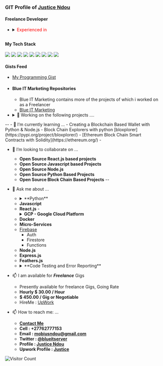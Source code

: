 
### GIT Profile of [Justice Ndou](https://justice-ndou.site)

#### Freelance Developer
- <details close><summary><span style="color:red">Experienced in</span></summary>  
        <ul>
                <li>- Google Cloud Platform Based Projects</li>
                <li>- Python 3.8 / 3.9</li>
                <li>- Jinja Templates</li>
                <li>- Flask</li>
                <li>- Django</li>
                <li>- Fast-API</li>
                <li>- Node.JS</li>
                <li>- Express.JS</li>
                <li>- MySQl, Firebase-Firestore / Datastore / MongoDB / Redis</li>
                <li>- Kubernettes &amp; Docker</li>
                <li>- HTML5, CSS &amp; Javascript</li>
                <li>- React</li>
        </ul>
  </details>
##
#### My Tech Stack
<img src="https://img.icons8.com/dusk/64/000000/html-5.png"/> <img src="https://img.icons8.com/color/48/000000/css3.png"/> <img src="https://img.icons8.com/wired/48/000000/react.png"/> <img src="https://img.icons8.com/color/48/000000/javascript.png"/> <img src="https://img.icons8.com/color/48/000000/python.png"/> <img src="https://img.icons8.com/color/48/000000/firebase.png"/> <img src="https://img.icons8.com/color/48/000000/mongodb.png"/> <img src="https://img.icons8.com/color/48/000000/mysql.png"/> 
<img src="https://img.icons8.com/color/48/000000/nodejs.png"/>


#### Gists Feed
- [My Programming Gist](https://gist.github.com/freelancing-solutions)


- #### Blue IT Marketing Repositories
  - Blue IT Marketing contains more of the projects of which i worked on as a Freelancer
  - [Blue IT Marketing](https://github.com/Blue-IT-Marketing)

- <details close> <summary>🔭 Working on the following projects ....</summary>
        <ul>
                <li>- [dogecoin website](https://github.com/dogecoin/dogecoin.com)</li>
                <li>- [eosjs General purpose library for the EOSIO blockchain.](https://github.com/EOSIO/eosjs)</li>
                <li>- [EOD Historical Data](https://github.com/freelancing-solutions/python-eodhistoricaldata)</li>
                <li>- [GCP Python NDB](https://github.com/freelancing-solutions/python-ndb)</li>
                <li>- [GCP Python Datastore](https://github.com/freelancing-solutions/python-datastore)</li>
                <li>- [Memberships &amp; Affiliates Management API](https://github.com/freelancing-solutions/membership_and_affiliate_api)</li>
        </ul>
</details>
--
- 🌱 I’m currently learning ...  
  - Creating a Blockchain Based Wallet with Python &amp; Node.js
  - Block Chain Explorers with python [bloxplorer](https://pypi.org/project/bloxplorer/)
  - [Ethereum Block Chain Smart Contracts with Solidity](https://ethereum.org/)
  - 

- 👯 I’m looking to collaborate on ...
  - **Open Source React.js based projects**
  - **Open Source Javascript based Projects**
  - **Open Source Node.js**
  - **Open Source Python Based Projects**
  - **Open Source Block Chain Based Projects**
--
- 💬 Ask me about ...
  - <details close><summary> **Python** </summary>
        <ul>
                <li>- ***3.x***</li>
                <li>- ***Jinja2***</li>
                <li>- ***Flask***</li>
                <li>- ***Django***</li>
                <li>- ***Flask***</li>
                <li>- ***Fast-API***</li>
        </ul>
  - **Javascript**
  - **React.js**
        - <details close> <summary> **GCP - Google Cloud Platform** </summary>
        <ul>
                <li> - ***App-Engine*** </li>
                <li> - ***Cloud-Run*** </li>
                <li> - ***Python (Flask, Fast-API)*** </li>
                <li> - ***Node.js*** </li>
                <li> - ***GCP Functions*** </li>
                <li> - ***GCP Compute*** </li>
        </ul>
        </details>
  - **Docker**
  - **Micro-Services**
  - [Firebase](https://firebase.com)
    - Auth
    - Firestore
    - Functions
  - **Node.js**
  - **Express.js**
  - **Feathers.js**
  - <details close> 
      <summary>**Code Testing and Error Reporting**</summary>
              <ul>
                      <li>**Pytest.org** <br>
                        I use Pytest to test my python code, [documentations can be found here](https://docs.pytest.org/en/stable/contents.html)
                      </li>
                      <li>**JestJs.io** <br>
                         I use Jest for Javascript, Node.js, & React Testing , [Jest Docs Here](https://jestjs.io/docs/en/getting-started.html)
                      </li>
                      <li> **Sentry.IO** <br>
                        For all (Python, Flask, Node.JS, Javascript, Node.js, React and etc ) my production and development error monitoring and reporting
                      </li>
                </ul>
  </details

- 📫 I am available for ***Freelance*** Gigs
  - Presently available for freelance Gigs, Going Rate
  - **Hourly $ 30.00 / Hour**
  - **$ 450.00 / Gig or Negotiable**
  - HireMe : [UpWork](https://www.upwork.com/o/profiles/users/~01f013b5a637b415f8/)

- 📫 How to reach me: ...
  - **[Contact Me](https://justice-ndou.site/contact)**
  - **Cell : +27762777153**
  - **Email : mobiusndou@gmail.com**
  - **Twitter : [@blueitserver](https://twitter.com/blueitserver)**
  - **Profile : [Justice Ndou](https://justice-ndou.site)**
  - **Upwork Profile : [Justice](https://www.upwork.com/o/profiles/users/~01f013b5a637b415f8/)**
  
![Visitor Count](https://profile-counter.glitch.me/freelancing-solutions/count.svg)
